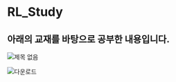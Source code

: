 # RL_Study

## 아래의 교재를 바탕으로 공부한 내용입니다.

![제목 없음](https://user-images.githubusercontent.com/46870741/69539372-ad61d580-0fc7-11ea-8e96-a5eff5a6ed22.png)

![다운로드](https://user-images.githubusercontent.com/46870741/69539373-ad61d580-0fc7-11ea-907a-dcfec42af706.jpg)
